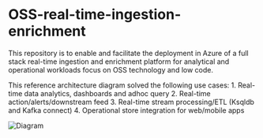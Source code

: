 # OSS-real-time-ingestion-enrichment
This repository is to enable and facilitate the deployment in Azure of a full stack real-time ingestion and enrichment platform for analytical and operational workloads focus on OSS technology and low code. 

This reference architecture diagram solved the following use cases:
	1. Real-time data analytics, dashboards and adhoc query
	2. Real-time action/alerts/downstream feed 
	3. Real-time stream processing/ETL (Ksqldb and Kafka connect)
	4. Operational store integration for web/mobile apps
  
  ![Diagram](https://github.com/javierromancsa/images/images01.JPG)
